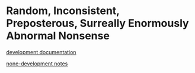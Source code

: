 # Random, Inconsistent, Preposterous, Surreally Enormously Abnormal Nonsense

[development documentation](docs)

[none-development notes](notes)


